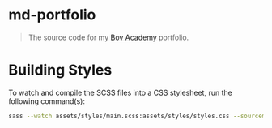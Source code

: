# md-portfolio

> The source code for my [Bov Academy](https://bovacademy.com/) portfolio.

# Building Styles

To watch and compile the SCSS files into a CSS stylesheet, run the following command(s):

```bash
sass --watch assets/styles/main.scss:assets/styles/styles.css --sourcemap=none
```
